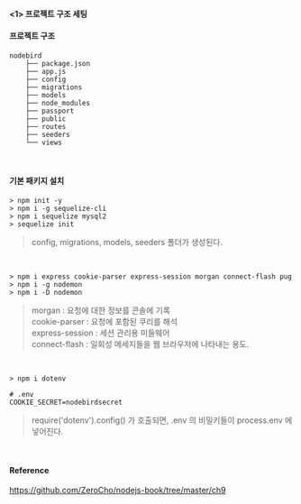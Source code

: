 

#### <1> 프로젝트 구조 세팅

#### 프로젝트 구조

```
nodebird
    ├── package.json
    ├── app.js
    ├── config
    ├── migrations
    ├── models
    ├── node_modules
    ├── passport
    ├── public
    ├── routes
    ├── seeders
    └── views
```

<br>

#### 기본 패키지 설치

```
> npm init -y
> npm i -g sequelize-cli
> npm i sequelize mysql2
> sequelize init
```

> config, migrations, models, seeders 폴더가 생성된다.

<br>

```
> npm i express cookie-parser express-session morgan connect-flash pug
> npm i -g nodemon
> npm i -D nodemon
```

>morgan : 요청에 대한 정보를 콘솔에 기록<br>cookie-parser : 요청에 포함된 쿠리를 해석<br>express-session : 세션 관리용 미들웨어<br>connect-flash : 일회성 메세지들을 웹 브라우저에 나타내는 용도.

<br>

```
> npm i dotenv
```

```
# .env
COOKIE_SECRET=nodebirdsecret
```

> require('dotenv').config() 가 호출되면, .env 의 비밀키들이 process.env 에 넣어진다.

<br>



#### Reference

<https://github.com/ZeroCho/nodejs-book/tree/master/ch9>